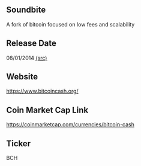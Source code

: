 ## Soundbite

A fork of bitcoin focused on low fees and scalability

## Release Date

08/01/2014 [(src)](https://coinmarketcap.com/currencies/bitcoin-cash)

## Website

https://www.bitcoincash.org/

## Coin Market Cap Link

https://coinmarketcap.com/currencies/bitcoin-cash

## Ticker

BCH

